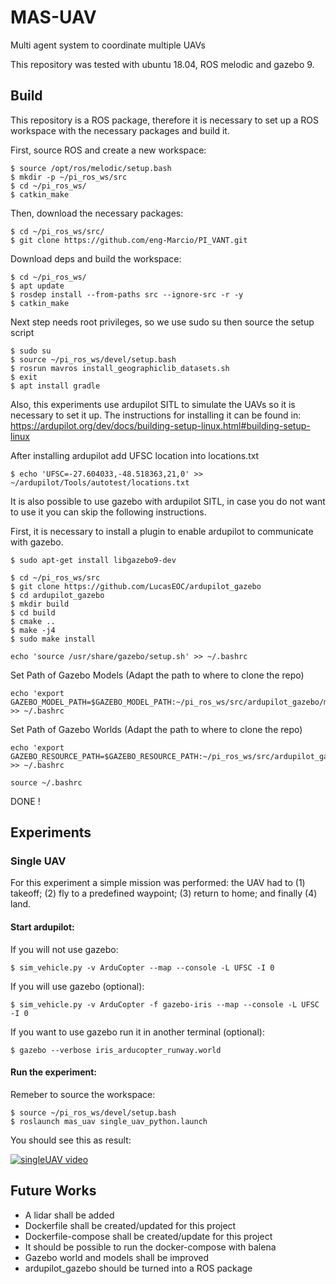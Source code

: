 # MAS-UAV
Multi agent system to coordinate multiple UAVs

This repository was tested with ubuntu 18.04, ROS melodic and gazebo 9.
## Build
This repository is a ROS package, therefore it is necessary to set up a ROS workspace with the necessary packages and build it.

First, source ROS and create a new workspace:

```
$ source /opt/ros/melodic/setup.bash
$ mkdir -p ~/pi_ros_ws/src
$ cd ~/pi_ros_ws/
$ catkin_make
```

Then, download the necessary packages:
```
$ cd ~/pi_ros_ws/src/
$ git clone https://github.com/eng-Marcio/PI_VANT.git
```

Download deps and build the workspace:
```
$ cd ~/pi_ros_ws/
$ apt update
$ rosdep install --from-paths src --ignore-src -r -y
$ catkin_make
```

Next step needs root privileges, so we use sudo su then source the setup script
```
$ sudo su
$ source ~/pi_ros_ws/devel/setup.bash
$ rosrun mavros install_geographiclib_datasets.sh
$ exit
$ apt install gradle
```

Also, this experiments use ardupilot SITL to simulate the UAVs so it is necessary to set it up. The instructions for installing it can be found in: https://ardupilot.org/dev/docs/building-setup-linux.html#building-setup-linux

After installing ardupilot add UFSC location into locations.txt

```
$ echo 'UFSC=-27.604033,-48.518363,21,0' >> ~/ardupilot/Tools/autotest/locations.txt
```

It is also possible to use gazebo with ardupilot SITL, in case you do not want to use it you can skip the following instructions.

First, it is necessary to install a plugin to enable ardupilot to communicate with gazebo.

```
$ sudo apt-get install libgazebo9-dev
```

```
$ cd ~/pi_ros_ws/src
$ git clone https://github.com/LucasEOC/ardupilot_gazebo
$ cd ardupilot_gazebo
$ mkdir build
$ cd build
$ cmake ..
$ make -j4
$ sudo make install
```

````
echo 'source /usr/share/gazebo/setup.sh' >> ~/.bashrc
````

Set Path of Gazebo Models (Adapt the path to where to clone the repo)
````
echo 'export GAZEBO_MODEL_PATH=$GAZEBO_MODEL_PATH:~/pi_ros_ws/src/ardupilot_gazebo/models' >> ~/.bashrc
````

Set Path of Gazebo Worlds (Adapt the path to where to clone the repo)
````
echo 'export GAZEBO_RESOURCE_PATH=$GAZEBO_RESOURCE_PATH:~/pi_ros_ws/src/ardupilot_gazebo/worlds' >> ~/.bashrc
````

````
source ~/.bashrc
````

DONE !

## Experiments
### Single UAV

For this experiment a simple mission was performed: the UAV had to (1) takeoff; (2) fly to a predefined waypoint; (3) return to home; and finally (4) land.

#### Start ardupilot:

If you will not use gazebo:
```
$ sim_vehicle.py -v ArduCopter --map --console -L UFSC -I 0
```

If you will use gazebo (optional):
```
$ sim_vehicle.py -v ArduCopter -f gazebo-iris --map --console -L UFSC -I 0
```

If you want to use gazebo run it in another terminal (optional):

```
$ gazebo --verbose iris_arducopter_runway.world
```

#### Run the experiment:
Remeber to source the workspace:

```
$ source ~/pi_ros_ws/devel/setup.bash
$ roslaunch mas_uav single_uav_python.launch
```
You should see this as result:

[![singleUAV video](https://img.youtube.com/vi/5kYMEPmcZ6g/0.jpg)](https://www.youtube.com/watch?v=5kYMEPmcZ6g)
## Future Works
 - A lidar shall be added
 - Dockerfile shall be created/updated for this project
 - Dockerfile-compose shall be created/update for this project
 - It should be possible to run the docker-compose with balena
 - Gazebo world and models shall be improved
 - ardupilot_gazebo should be turned into a ROS package
